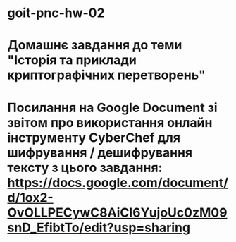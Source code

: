 # goit-pnc-hw-02

# Домашнє завдання до теми "Історія та приклади криптографічних перетворень"

# Посилання на Google Document зі звітом про використання онлайн інструменту CyberChef для шифрування / дешифрування тексту з цього завдання: https://docs.google.com/document/d/1ox2-OvOLLPECywC8AiCI6YujoUc0zM09snD_EfibtTo/edit?usp=sharing 

